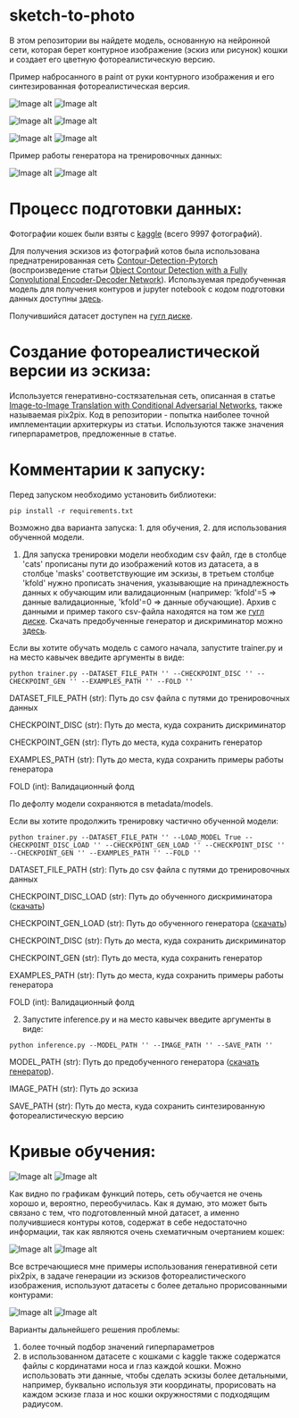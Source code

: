 # sketch-to-photo

В этом репозитории вы найдете модель, основанную на нейронной сети, которая берет контурное изображение (эскиз или рисунок) кошки и создает его цветную фотореалистическую версию.

Пример набросанного в paint от руки контурного изображения и его синтезированная фотореалистическая версия. 

![Image alt](https://github.com/adobshik/sketch-to-photo/blob/main/example/1cat.png)
![Image alt](https://github.com/adobshik/sketch-to-photo/blob/main/example/1mask.png)

![Image alt](https://github.com/adobshik/sketch-to-photo/blob/main/example/2cat.png)
![Image alt](https://github.com/adobshik/sketch-to-photo/blob/main/example/2mask.png)

![Image alt](https://github.com/adobshik/sketch-to-photo/blob/main/example/3cat.png)
![Image alt](https://github.com/adobshik/sketch-to-photo/blob/main/example/3mask.png)

Пример работы генератора на тренировочных данных:


![Image alt](https://github.com/adobshik/sketch-to-photo/blob/main/example/0a1f3266-f6a8-4d26-9314-7e3fb1d492f6.png)
![Image alt](https://github.com/adobshik/sketch-to-photo/blob/main/example/8b182abd-8191-4fe2-b81f-89b8f00f6a7c.png)

# Процесс подготовки данных:
Фотографии кошек были взяты с [kaggle](https://www.kaggle.com/crawford/cat-dataset) (всего 9997 фотографий). 

Для получения эскизов из фотографий котов была использована преднатренированная сеть [Contour-Detection-Pytorch](https://github.com/captanlevi/Contour-Detection-Pytorch) (воспроизведение статьи [Object Contour Detection with a Fully Convolutional Encoder-Decoder Network](https://arxiv.org/pdf/1603.04530.pdf)). Используемая предобученная модель для получения контуров и jupyter notebook с кодом подготовки данных доступны [здесь](https://drive.google.com/drive/folders/17Zuue0M3SX36m9dK_jl02gdxPVu_De9f?usp=sharing).

Получившийся датасет доступен на [гугл диске](https://drive.google.com/drive/folders/1Vac7WEmrV-NGRH9je6vXiDHDtw-Upp8f?usp=sharing).

# Создание фотореалистической версии из эскиза:  
Используется генеративно-состязательная сеть, описанная в статье [Image-to-Image Translation with Conditional Adversarial Networks](https://arxiv.org/pdf/1611.07004.pdf), также называемая pix2pix. Код в репозитории - попытка наиболее точной имплементации архитеркуры из статьи. Используются также значения гиперпараметров, предложенные в статье.

# Комментарии к запуску: 

Перед запуском необходимо установить библиотеки:
```
pip install -r requirements.txt
```

Возможно два варианта запуска: 1. для обучения, 2. для использования обученной модели. 

1) Для запуска тренировки модели необходим csv файл, где в столбце 'cats' прописаны пути до изображений котов из датасета, а в столбце 'masks' соответствующие им эскизы, в третьем столбце 'kfold' нужно прописать значения, указывающие на принадлежность данных к обучающим или валидационным (например: 'kfold'=5 => данные валидационные, 'kfold'=0 => данные обучающие). Архив с данными и пример такого csv-файла находятся на том же [гугл диске](https://drive.google.com/drive/folders/1Vac7WEmrV-NGRH9je6vXiDHDtw-Upp8f?usp=sharing). Скачать предобученные генератор и дискриминатор можно [здесь](https://drive.google.com/drive/folders/1dh21no-tVoBcDiPDwtoqkCz6KvUnECj7?usp=sharing). 

Если вы хотите обучать модель с самого начала, запустите trainer.py и на место кавычек введите аргументы в виде: 
```
python trainer.py --DATASET_FILE_PATH '' --CHECKPOINT_DISC '' --CHECKPOINT_GEN '' --EXAMPLES_PATH '' --FOLD ''
```
DATASET_FILE_PATH (str): Путь до csv файла с путями до тренировочных данных

CHECKPOINT_DISC (str): Путь до места, куда сохранить дискриминатор

CHECKPOINT_GEN (str): Путь до места, куда сохранить генератор

EXAMPLES_PATH (str): Путь до места, куда сохранить примеры работы генератора

FOLD (int): Валидационный фолд

По дефолту модели сохраняются в metadata/models.

Если вы хотите продолжить тренировку частично обученной модели:
```
python trainer.py --DATASET_FILE_PATH '' --LOAD_MODEL True --CHECKPOINT_DISC_LOAD '' --CHECKPOINT_GEN_LOAD '' --CHECKPOINT_DISC '' --CHECKPOINT_GEN '' --EXAMPLES_PATH '' --FOLD ''
```
DATASET_FILE_PATH (str): Путь до csv файла с путями до тренировочных данных

CHECKPOINT_DISC_LOAD (str): Путь до обученного дискриминатора ([скачать](https://drive.google.com/drive/folders/1dh21no-tVoBcDiPDwtoqkCz6KvUnECj7?usp=sharing))

CHECKPOINT_GEN_LOAD (str): Путь до обученного генератора ([скачать](https://drive.google.com/drive/folders/1dh21no-tVoBcDiPDwtoqkCz6KvUnECj7?usp=sharing))

CHECKPOINT_DISC (str): Путь до места, куда сохранить дискриминатор

CHECKPOINT_GEN (str): Путь до места, куда сохранить генератор

EXAMPLES_PATH (str): Путь до места, куда сохранить примеры работы генератора

FOLD (int): Валидационный фолд

2) Запустите inference.py и на место кавычек введите аргументы в виде: 
```
python inference.py --MODEL_PATH '' --IMAGE_PATH '' --SAVE_PATH '' 
```
MODEL_PATH (str): Путь до предобученного генератора ([скачать генератор](https://drive.google.com/drive/folders/1dh21no-tVoBcDiPDwtoqkCz6KvUnECj7?usp=sharing)). 

IMAGE_PATH (str): Путь до эскиза

SAVE_PATH (str): Путь до места, куда сохранить синтезированную фотореалистическую версию


#  Кривые обучения:

![Image alt](https://github.com/adobshik/sketch-to-photo/blob/main/example/gen%20(2).png)
![Image alt](https://github.com/adobshik/sketch-to-photo/blob/main/example/disc%20(2).png)

Как видно по графикам функций потерь, сеть обучается не очень хорошо и, вероятно, переобучилась. Как я думаю, это может быть связано с тем, что подготовленный мной датасет, а именно получившиеся контуры котов, содержат в себе недостаточно информации, так как являются очень схематичным очертанием кошек:

![Image alt](https://github.com/adobshik/sketch-to-photo/blob/main/example/00001292_026_mask_.jpg)
![Image alt](https://github.com/adobshik/sketch-to-photo/blob/main/example/00001297_003_mask_.jpg)

Все встречающиеся мне примеры использования генеративной сети pix2pix, в задаче генерации из эскизов фотореалистического изображения, используют датасеты с более детально прорисованными контурами:

![Image alt](https://github.com/adobshik/sketch-to-photo/blob/main/example/2021-09-01%20(1).png)
![Image alt](https://github.com/adobshik/sketch-to-photo/blob/main/example/2021-09-01.png)

Варианты дальнейшего решения проблемы:
1) более точный подбор значений гиперпараметров
2) в использованном датасете с кошками с kaggle также содержатся файлы с кординатами носа и глаз каждой кошки. Можно использовать эти данные, чтобы сделать эскизы более детальными, например, буквально используя эти координаты, прорисовать на каждом эскизе глаза и нос кошки окружностями с подходящим радиусом.
